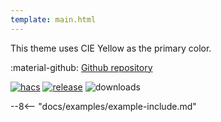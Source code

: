 ```yaml
---
template: main.html
---
```


This theme uses CIE Yellow as the primary color.

:material-github: [Github repository][m3-theme-github-url]

[![hacs][hacs-badge]][hacs-url]
[![release][release-badge]][release-url]
![downloads][downloads-badge]

--8<-- "docs/examples/example-include.md"

<!--- References to pictures... --->

[M3 Palettes]: ../assets/screenshots/m3-theme-c05-palettes.png
[M3 Surfaces]: ../assets/screenshots/m3-theme-c05-surfaces.png
[M3 Light]: ../assets/screenshots/m3-theme-c05-light.png
[M3 Dark]: ../assets/screenshots/m3-theme-c05-dark.png

[M3 Example Light]: ../assets/screenshots/m3-example-c05-light.png
[M3 Example Dark]: ../assets/screenshots/m3-example-c05-dark.png

<!--- References to external links... --->

[sak-example-12-url]: https://swiss-army-knife.docs.amoebelabs.com/examples/example-12/
[m3-theme-github-url]: https://github.com/AmoebeLabs/HA-Theme_M3-c05-yellow

<!-- Badges -->

[hacs-url]: https://github.com/hacs/default
[hacs-badge]: https://img.shields.io/badge/HACS-Default-41BDF5.svg?style=for-the-badge
[release-badge]: https://img.shields.io/github/v/release/AmoebeLabs/HA-Theme_M3-c05-yellow?style=for-the-badge
[downloads-badge]: https://img.shields.io/github/downloads/AmoebeLabs/HA-Theme_M3-c05-yellow/total?style=for-the-badge


<!-- References -->

[home-assistant]: https://www.home-assistant.io/
[home-assitant-theme-docs]: https://www.home-assistant.io/integrations/frontend/#defining-themes
[hacs]: https://hacs.xyz
[release-url]: https://github.com/AmoebeLabs/HA-Theme_M3-c05-yellow/releases
[sak-docs-url]: https://swiss-army-knife.docs.amoebelabs.com/
